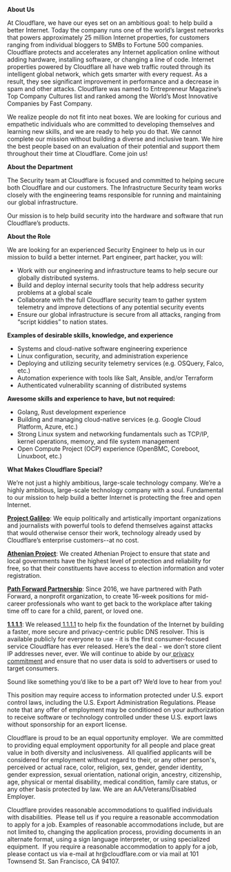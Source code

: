 <div class="content-intro">
	<div><strong>About Us</strong></div>
	<div>
		<p><span style="font-weight: 400;">At Cloudflare, we have our eyes set on an ambitious goal: to help build a better Internet. Today the company runs one of the world’s largest networks that powers approximately 25 million Internet properties, for customers ranging from individual bloggers to SMBs to Fortune 500 companies. Cloudflare protects and accelerates any Internet application online without adding hardware, installing software, or changing a line of code. Internet properties powered by Cloudflare all have web traffic routed through its intelligent global network, which gets smarter with every request. As a result, they see significant improvement in performance and a decrease in spam and other attacks. Cloudflare was named to Entrepreneur Magazine’s Top Company Cultures list and ranked among the World’s Most Innovative Companies by Fast Company.</span><span style="font-weight: 400;">&nbsp;</span></p>
		<p><span style="font-weight: 400;">We realize people do not fit into neat boxes. We are looking for curious and empathetic individuals who are committed to developing themselves and learning new skills, and we are ready to help you do that. We cannot complete our mission without building a diverse and inclusive team. We hire the best people based on an evaluation of their potential and support them throughout their time at Cloudflare. Come join us!&nbsp;</span></p>
	</div>
</div>
<p><strong>About the Department</strong></p>
<p><span style="font-weight: 400;">The Security team at Cloudflare is focused and committed to helping secure both Cloudflare and our customers. The Infrastructure Security team works closely with the engineering teams responsible for running and maintaining our global infrastructure.&nbsp;</span></p>
<p><span style="font-weight: 400;">Our mission is to help build security into the hardware and software that run Cloudflare’s products.</span></p>
<p><strong>About the Role</strong></p>
<p><span style="font-weight: 400;">We are looking for an experienced Security Engineer to help us in our mission to build a better internet. Part engineer, part hacker, you will:&nbsp;</span></p>
<ul>
	<li style="font-weight: 400;"><span style="font-weight: 400;">Work with our engineering and infrastructure teams to help secure our globally distributed systems.</span></li>
	<li style="font-weight: 400;"><span style="font-weight: 400;">Build and deploy internal security tools that help address security problems at a global scale</span></li>
	<li style="font-weight: 400;"><span style="font-weight: 400;">Collaborate with the full Cloudflare security team to gather system telemetry and improve detections of any potential security events</span></li>
	<li style="font-weight: 400;"><span style="font-weight: 400;">Ensure our global infrastructure is secure from all attacks, ranging from “script kiddies” to nation states.</span></li>
</ul>
<p><strong>Examples of desirable skills, knowledge, and experience</strong></p>
<ul>
	<li style="font-weight: 400;"><span style="font-weight: 400;">Systems and cloud-native software engineering experience</span></li>
	<li style="font-weight: 400;"><span style="font-weight: 400;">Linux configuration, security, and administration experience</span></li>
	<li style="font-weight: 400;"><span style="font-weight: 400;">Deploying and utilizing security telemetry services (e.g. OSQuery, Falco, etc.)</span></li>
	<li style="font-weight: 400;"><span style="font-weight: 400;">Automation experience with tools like Salt, Ansible, and/or Terraform</span></li>
	<li style="font-weight: 400;"><span style="font-weight: 400;">Authenticated vulnerability scanning of distributed systems</span></li>
</ul>
<p><strong>Awesome skills and experience to have, but not required:</strong></p>
<ul>
	<li style="font-weight: 400;"><span style="font-weight: 400;">Golang, Rust development experience</span></li>
	<li style="font-weight: 400;"><span style="font-weight: 400;">Building and managing cloud-native services (e.g. Google Cloud Platform, Azure, etc.)</span></li>
	<li style="font-weight: 400;"><span style="font-weight: 400;">Strong Linux system and networking fundamentals such as TCP/IP, kernel operations, memory, and file system management</span></li>
	<li style="font-weight: 400;"><span style="font-weight: 400;">Open Compute Project (OCP) experience (OpenBMC, Coreboot, Linuxboot, etc.)</span></li>
</ul>
<div class="content-conclusion">
	<p><strong>What Makes Cloudflare Special?</strong></p>
	<p><span style="font-weight: 400;">We’re not just a highly ambitious, large-scale technology company. We’re a highly ambitious, large-scale technology company with a soul. Fundamental to our mission to help build a better Internet is protecting the free and open Internet.</span></p>
	<p><a href="https://blog.cloudflare.com/protecting-free-expression-online/"><strong>Project Galileo</strong></a><span style="font-weight: 400;">: We equip politically and artistically important organizations and journalists with powerful tools to defend themselves against attacks that would otherwise censor their work, technology already used by Cloudflare’s enterprise customers--at no cost.</span></p>
	<p><strong><a href="https://www.cloudflare.com/athenian/">Athenian Project</a></strong><span style="font-weight: 400;">: We created Athenian Project to ensure that state and local governments have the highest level of protection and reliability for free, so that their constituents have access to election information and voter registration.</span></p>
	<p><a href="https://blog.cloudflare.com/tag/path-forward/"><strong>Path Forward Partnership</strong></a><span style="font-weight: 400;">: Since 2016, we have partnered with Path Forward, a nonprofit organization, to create 16-week positions for mid-career professionals who want to get back to the workplace after taking time off to care for a child, parent, or loved one.</span></p>
	<p><a href="https://1.1.1.1/"><strong>1.1.1.1</strong></a><span style="font-weight: 400;">: We released</span><a href="https://1.1.1.1/"> <span style="font-weight: 400;">1.1.1.1</span></a><span style="font-weight: 400;"> to help fix the foundation of the Internet by building a faster, more secure and privacy-centric public DNS resolver. This is available publicly for everyone to use - it is the first consumer-focused service Cloudflare has ever released. Here’s the deal - we don’t store client IP addresses never, ever. We will continue to abide by our</span><a href="https://developers.cloudflare.com/1.1.1.1/privacy/public-dns-resolver"> privacy commitment</a><span style="font-weight: 400;"> and ensure that no user data is sold to advertisers or used to target consumers.</span></p>
	<p><span style="font-weight: 400;">Sound like something you’d like to be a part of? We’d love to hear from you!</span></p>
	<p><span style="font-weight: 400;">This position may require access to information protected under U.S. export control laws, including the U.S. Export Administration Regulations. Please note that any offer of employment may be conditioned on your authorization to receive software or technology controlled under these U.S. export laws without sponsorship for an export license.</span></p>
	<p><span style="font-weight: 400;">Cloudflare is proud to be an equal opportunity employer. &nbsp;We are committed to providing equal employment opportunity for all people and place great value in both diversity and inclusiveness. &nbsp;All qualified applicants will be considered for employment without regard to their, or any other person's, perceived or actual</span> <span style="font-weight: 400;">race, color, religion, sex, gender, gender identity, gender expression, sexual orientation, national origin, ancestry, citizenship, age, physical or mental disability, medical condition, family care status, or any other basis protected by law. </span><span style="font-weight: 400;">We are an AA/Veterans/Disabled Employer.</span></p>
	<p><span style="font-weight: 400;">Cloudflare provides reasonable accommodations to qualified individuals with disabilities. &nbsp;Please tell us if you require a reasonable accommodation to apply for a job. Examples of reasonable accommodations include, but are not limited to, changing the application process, providing documents in an alternate format, using a sign language interpreter, or using specialized equipment. &nbsp;If you require a reasonable accommodation to apply for a job, please contact us via e-mail at </span><span style="font-weight: 400;">hr@cloudflare.com</span><span style="font-weight: 400;"> or via mail at 101 Townsend St. San Francisco, CA 94107.</span></p>
</div>